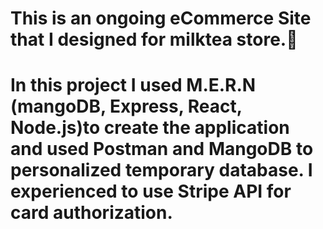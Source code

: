 <h1> This is an ongoing eCommerce Site that I designed for milktea store.🧋 </h1>
<h1> In this project I used M.E.R.N (mangoDB, Express, React, Node.js)to create the application and used Postman and MangoDB to personalized temporary database. I experienced to use Stripe API for card authorization.</h1>

<!-- <video width="400" controls autoplay>
    <source src="D:/mov1.mov" type="video/mp4">
</video> -->
